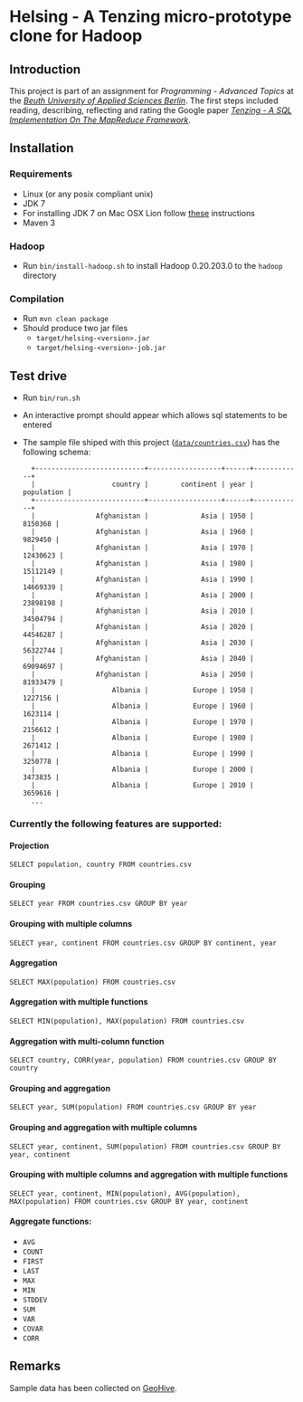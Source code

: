# Helsing - A Tenzing micro-prototype clone for Hadoop

## Introduction
This project is part of an assignment for *Programming - Advanced Topics* at the [*Beuth University of Applied Sciences Berlin*](http://www.beuth-hochschule.de/).
The first steps included reading, describing, reflecting and rating the Google paper
[*Tenzing - A SQL Implementation On The MapReduce Framework*](http://research.google.com/pubs/pub37200.html).

## Installation

### Requirements
- Linux (or any posix compliant unix)
- JDK 7
- For installing JDK 7 on Mac OSX Lion follow [these](http://code.google.com/p/openjdk-osx-build/) instructions
- Maven 3

### Hadoop
- Run `bin/install-hadoop.sh` to install Hadoop 0.20.203.0 to the `hadoop` directory

### Compilation
- Run `mvn clean package`
- Should produce two jar files
    - `target/helsing-<version>.jar`
    - `target/helsing-<version>-job.jar`

## Test drive
- Run `bin/run.sh`
- An interactive prompt should appear which allows sql statements to be entered
- The sample file shiped with this project ([`data/countries.csv`](https://github.com/whiskeysierra/helsing/blob/master/data/countries.csv)) has the following schema:

        +---------------------------+------------------+------+------------+
        |                   country |        continent | year | population |
        +---------------------------+------------------+------+------------+
        |               Afghanistan |             Asia | 1950 |    8150368 |
        |               Afghanistan |             Asia | 1960 |    9829450 |
        |               Afghanistan |             Asia | 1970 |   12430623 |
        |               Afghanistan |             Asia | 1980 |   15112149 |
        |               Afghanistan |             Asia | 1990 |   14669339 |
        |               Afghanistan |             Asia | 2000 |   23898198 |
        |               Afghanistan |             Asia | 2010 |   34504794 |
        |               Afghanistan |             Asia | 2020 |   44546287 |
        |               Afghanistan |             Asia | 2030 |   56322744 |
        |               Afghanistan |             Asia | 2040 |   69094697 |
        |               Afghanistan |             Asia | 2050 |   81933479 |
        |                   Albania |           Europe | 1950 |    1227156 |
        |                   Albania |           Europe | 1960 |    1623114 |
        |                   Albania |           Europe | 1970 |    2156612 |
        |                   Albania |           Europe | 1980 |    2671412 |
        |                   Albania |           Europe | 1990 |    3250778 |
        |                   Albania |           Europe | 2000 |    3473835 |
        |                   Albania |           Europe | 2010 |    3659616 |
        ...

### Currently the following features are supported:

#### Projection
    SELECT population, country FROM countries.csv
#### Grouping
    SELECT year FROM countries.csv GROUP BY year
#### Grouping with multiple columns
    SELECT year, continent FROM countries.csv GROUP BY continent, year
#### Aggregation
    SELECT MAX(population) FROM countries.csv
#### Aggregation with multiple functions
    SELECT MIN(population), MAX(population) FROM countries.csv
#### Aggregation with multi-column function
    SELECT country, CORR(year, population) FROM countries.csv GROUP BY country
#### Grouping and aggregation
    SELECT year, SUM(population) FROM countries.csv GROUP BY year
#### Grouping and aggregation with multiple columns
    SELECT year, continent, SUM(population) FROM countries.csv GROUP BY year, continent
#### Grouping with multiple columns and aggregation with multiple functions
    SELECT year, continent, MIN(population), AVG(population), MAX(population) FROM countries.csv GROUP BY year, continent
#### Aggregate functions:
- `AVG`
- `COUNT`
- `FIRST`
- `LAST`
- `MAX`
- `MIN`
- `STDDEV`
- `SUM`
- `VAR`
- `COVAR`
- `CORR`

## Remarks

Sample data has been collected on [GeoHive](http://www.geohive.com/).

